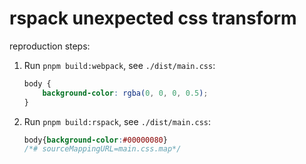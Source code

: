 # rspack unexpected css transform

reproduction steps:

1. Run `pnpm build:webpack`, see `./dist/main.css`:

    ```css
    body {
        background-color: rgba(0, 0, 0, 0.5);
    }
    ```

2. Run `pnpm build:rspack`, see `./dist/main.css`:

    ```css
    body{background-color:#00000080}
    /*# sourceMappingURL=main.css.map*/
    ```

